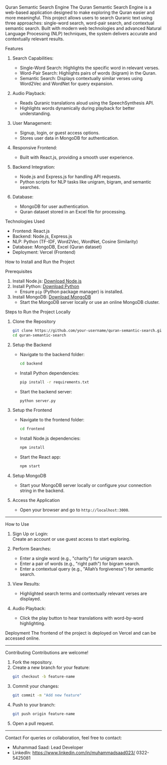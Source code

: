  Quran Semantic Search Engine
The Quran Semantic Search Engine is a web-based application designed to make exploring the Quran easier and more meaningful. This project allows users to search Quranic text using three approaches: single-word search, word-pair search, and contextual semantic search. Built with modern web technologies and advanced Natural Language Processing (NLP) techniques, the system delivers accurate and contextually relevant results.

Features
1. Search Capabilities:  
   - Single-Word Search: Highlights the specific word in relevant verses.  
   - Word-Pair Search: Highlights pairs of words (bigram) in the Quran.  
   - Semantic Search: Displays contextually similar verses using Word2Vec and WordNet for query expansion.  

2. Audio Playback:  
   - Reads Quranic translations aloud using the SpeechSynthesis API.  
   - Highlights words dynamically during playback for better understanding.  

3. User Management:  
   - Signup, login, or guest access options.  
   - Stores user data in MongoDB for authentication.  

4. Responsive Frontend:  
   - Built with React.js, providing a smooth user experience.  

5. Backend Integration:  
   - Node.js and Express.js for handling API requests.  
   - Python scripts for NLP tasks like unigram, bigram, and semantic searches.  

6. Database:  
   - MongoDB for user authentication.  
   - Quran dataset stored in an Excel file for processing.  

 Technologies Used
 
- Frontend: React.js  
- Backend: Node.js, Express.js  
- NLP: Python (TF-IDF, Word2Vec, WordNet, Cosine Similarity)  
- Database: MongoDB, Excel (Quran dataset)  
- Deployment: Vercel (Frontend)  



 How to Install and Run the Project

 Prerequisites
1. Install Node.js: [Download Node.js](https://nodejs.org/)  
2. Install Python: [Download Python](https://www.python.org/)  
   - Ensure `pip` (Python package manager) is installed.  
3. Install MongoDB: [Download MongoDB](https://www.mongodb.com/try/download/community)  
   - Start the MongoDB server locally or use an online MongoDB cluster.

 Steps to Run the Project Locally
1. Clone the Repository  
   ```bash
   git clone https://github.com/your-username/quran-semantic-search.git
   cd quran-semantic-search
   ```

2. Setup the Backend
   - Navigate to the backend folder:  
     ```bash
     cd backend
     ```
   - Install Python dependencies:  
     ```bash
     pip install -r requirements.txt
     ```
   - Start the backend server:  
     ```bash
     python server.py
     ```

3. Setup the Frontend
   - Navigate to the frontend folder:  
     ```bash
     cd frontend
     ```
   - Install Node.js dependencies:  
     ```bash
     npm install
     ```
   - Start the React app:  
     ```bash
     npm start
     ```

4. Setup MongoDB  
   - Start your MongoDB server locally or configure your connection string in the backend.

5. Access the Application  
   - Open your browser and go to `http://localhost:3000`.  

---

 How to Use
1. Sign Up or Login:  
   Create an account or use guest access to start exploring.  

2. Perform Searches:  
   - Enter a single word (e.g., "charity") for unigram search.  
   - Enter a pair of words (e.g., "right path") for bigram search.  
   - Enter a contextual query (e.g., "Allah’s forgiveness") for semantic search.  

3. View Results:  
   - Highlighted search terms and contextually relevant verses are displayed.  

4. Audio Playback:  
   - Click the play button to hear translations with word-by-word highlighting.  

 Deployment
The frontend of the project is deployed on Vercel and can be accessed online.  

---

 Contributing
Contributions are welcome!  
1. Fork the repository.  
2. Create a new branch for your feature:  
   ```bash
   git checkout -b feature-name
   ```  
3. Commit your changes:  
   ```bash
   git commit -m "Add new feature"
   ```  
4. Push to your branch:  
   ```bash
   git push origin feature-name
   ```  
5. Open a pull request.  

---

 Contact
For queries or collaboration, feel free to contact:  
- Muhammad Saad: Lead Developer
- LinkedIn: https://www.linkedin.com/in/muhammadsaad023/
  0322-5425081

